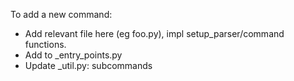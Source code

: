 
To add a new command:

* Add relevant file here (eg foo.py), impl setup_parser/command functions.
* Add to _entry_points.py
* Update _util.py: subcommands
